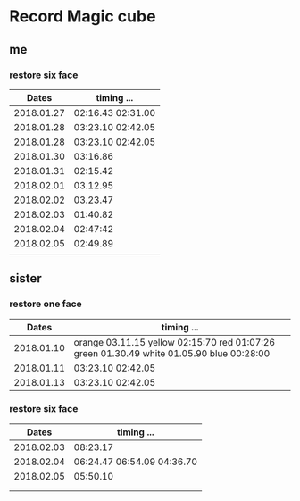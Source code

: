 # Record Magic cube


## **me**
### restore six face
| Dates      | timing ...          |
| ---------- | ------------------- |
| 2018.01.27 | 02:16.43   02:31.00 |
| 2018.01.28 | 03:23.10 02:42.05   |
| 2018.01.28 | 03:23.10 02:42.05   |
| 2018.01.30 | 03:16.86            |
| 2018.01.31 | 02:15.42            |
| 2018.02.01 | 03.12.95            |
| 2018.02.02 | 03.23.47            |
| 2018.02.03 | 01:40.82            |
| 2018.02.04 | 02:47:42            |
| 2018.02.05 | 02:49.89            |
|            |                     |




## **sister**
### restore one face
| Dates      | timing ...                               |
| ---------- | ---------------------------------------- |
| 2018.01.10 | orange 03.11.15 yellow 02:15:70 red 01:07:26 green 01.30.49 white 01.05.90 blue 00:28:00 |
| 2018.01.11 | 03:23.10 02:42.05                        |
| 2018.01.13 | 03:23.10 02:42.05                        |



### restore six face
| Dates      | timing ...                 |
| ---------- | -------------------------- |
| 2018.02.03 | 08:23.17                   |
| 2018.02.04 | 06:24.47 06:54.09 04:36.70 |
| 2018.02.05 | 05:50.10                   |
|            |                            |
|            |                            |

